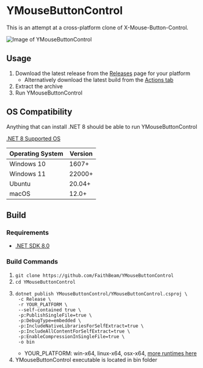 # YMouseButtonControl

This is an attempt at a cross-platform clone of X-Mouse-Button-Control.

![Image of YMouseButtonControl](https://i.imgur.com/DikLksf.png)

## Usage

1. Download the latest release from the [Releases](https://github.com/FaithBeam/YMouseButtonControl/releases) page for your platform
     * Alternatively download the latest build from the [Actions tab](https://github.com/FaithBeam/YMouseButtonControl/actions)
3. Extract the archive
4. Run YMouseButtonControl

## OS Compatibility

Anything that can install .NET 8 should be able to run YMouseButtonControl

[.NET 8 Supported OS](https://github.com/dotnet/core/blob/main/release-notes/8.0/supported-os.md)

| **Operating System** | **Version** |
|----------------------|-------------|
| Windows 10           | 1607+       |
| Windows 11           | 22000+      |
| Ubuntu               | 20.04+      |
| macOS                | 12.0+       |

## Build

### Requirements

* [.NET SDK 8.0](https://dotnet.microsoft.com/en-us/download/visual-studio-sdks)

### Build Commands

1. `git clone https://github.com/FaithBeam/YMouseButtonControl`
2. `cd YMouseButtonControl`
3. ```
   dotnet publish YMouseButtonControl/YMouseButtonControl.csproj \
    -c Release \
    -r YOUR_PLATFORM \
    --self-contained true \
    -p:PublishSingleFile=true \
    -p:DebugType=embedded \
    -p:IncludeNativeLibrariesForSelfExtract=true \
    -p:IncludeAllContentForSelfExtract=true \
    -p:EnableCompressionInSingleFile=true \
    -o bin
   ```
    * YOUR_PLATFORM: win-x64, linux-x64, osx-x64, [more runtimes here](https://learn.microsoft.com/en-us/dotnet/core/rid-catalog)
4. YMouseButtonControl executable is located in bin folder
